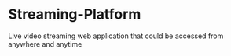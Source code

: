 # Streaming-Platform
Live video streaming web application that could be accessed from anywhere and anytime
